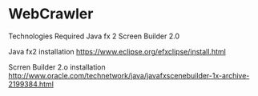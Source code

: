 # WebCrawler
Technologies Required
Java fx 2
Screen Builder 2.0

Java fx2 installation
https://www.eclipse.org/efxclipse/install.html

Scrren Builder 2.o installation
http://www.oracle.com/technetwork/java/javafxscenebuilder-1x-archive-2199384.html



